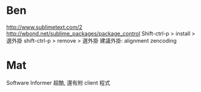 # Ben

<http://www.sublimetext.com/2>
<http://wbond.net/sublime_packages/package_control>
Shift-ctrl-p > install > 選外掛
shift-ctrl-p > remove > 選外掛
建議外掛:
alignment
zencoding

# Mat

Software Informer 超酷, 還有附 client 程式